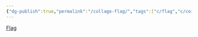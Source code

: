 ```yaml
---
{"dg-publish":true,"permalink":"/collage-flag/","tags":["c/flag","c/coin","c/people","c/gear","c/red","c/circle","c/green"],"created":"2024-01-01T16:18:16.699-05:00","updated":"2024-01-01T17:18:56.659-05:00"}
---
```



[Flag](https://www.instagram.com/p/BywZDzfhQUN/)